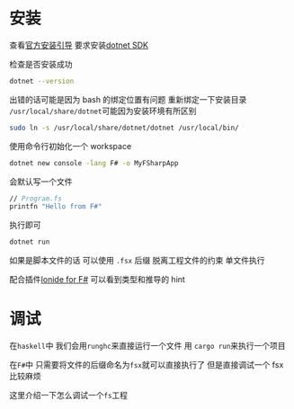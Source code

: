 # 安装

查看[官方安装引导](https://dotnet.microsoft.com/zh-cn/learn/languages/fsharp-hello-world-tutorial/install)
要求安装[dotnet SDK](https://dotnet.microsoft.com/zh-cn/download)

检查是否安装成功

```bash
dotnet --version
```

出错的话可能是因为 bash 的绑定位置有问题
重新绑定一下安装目录 `/usr/local/share/dotnet`可能因为安装环境有所区别

```bash
sudo ln -s /usr/local/share/dotnet/dotnet /usr/local/bin/
```

使用命令行初始化一个 workspace

```bash
dotnet new console -lang F# -o MyFSharpApp
```

会默认写一个文件

```fsharp
// Program.fs
printfn "Hello from F#"
```

执行即可

```bash
dotnet run
```

如果是脚本文件的话 可以使用 `.fsx` 后缀 脱离工程文件的约束 单文件执行

配合插件[Ionide for F#](https://ionide.io/)
可以看到类型和推导的 hint

# 调试

在`haskell`中
我们会用`runghc`来直接运行一个文件
用 `cargo run`来执行一个项目

在`F#`中 只需要将文件的后缀命名为`fsx`就可以直接执行了
但是直接调试一个 fsx 比较麻烦

这里介绍一下怎么调试一个`fs`工程
